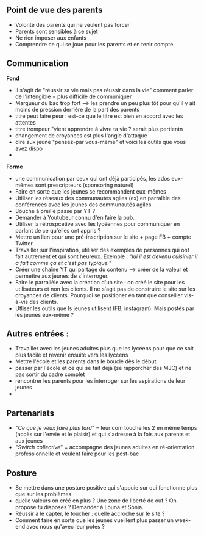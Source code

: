 
## Point de vue des parents
- Volonté des parents qui ne veulent pas forcer
- Parents sont sensibles à ce sujet
- Ne rien imposer aux enfants
- Comprendre ce qui se joue pour les parents et en tenir compte

## Communication
**Fond**
- Il s'agit de "réussir sa vie mais pas réussir dans la vie" comment parler de l'intengible = plus difficile de communiquer
- Marqueur du bac trop fort --> les prendre un peu plus tôt pour qu'il y ait moins de pression derrière de la part des parents
- titre peut faire peur : est-ce que le titre est bien en accord avec les attentes
- titre trompeur "vient apprendre à vivre ta vie ? serait plus pertientn
- changement de croyances est plus l'angle d'attaque
- dire aux jeune "pensez-par vous-même" et voici les outils que vous avez dispo
- 

**Forme** 
- une communication par ceux qui ont déjà participés, les ados eux-mêmes sont prescripteurs (sponsoring naturel)
- Faire en sorte que les jeunes se recommandent eux-mêmes
- Utiliser les réseaux des communautés agiles (ex) en parralèle des conférences avec les jeunes des communautés agiles.
- Bouche à oreille passe par YT ? 
- Demander à Youtubeur connu d'en faire la pub.
- Utiliser la rétrospcetive avec les lycéennes pour communiquer en parlant de ce qu'elles ont appris ? 
- Mettre un lien pour une pré-inscription sur le site + page FB + compte Twitter
- Travailler sur l'inspiration, utiliser des exemples de personnes qui ont fait autrement et qui sont heureux. Exemple : "*lui il est devenu cuisinier il a fait comme ça et c'est pas typique.*"
- Créer une chaîne YT qui partage du contenu --> créer de la valeur et permettre aux jeunes de s'interroger. 
- Faire le parrallèle avec la création d'un site : on créé le site pour les utilisateurs et non les clients. Il ne s'agit pas de construire le site sur les croyances de clients. Pourquoi se positioner en tant que conseiller vis-à-vis des clients. 
- Utliser les outils que ls jeunes utilisent (FB, instagram). Mais postés par les jeunes eux-même ? 


## Autres entrées : 
- Travailler avec les jeunes adultes plus que les lycéens pour que ce soit plus facile et revenir ensuite vers les lycéens
- Mettre l'école et les parents dans le boucle dès le début
- passer par l'école et ce qui se fait déjà (se rapporcher des MJC) et ne pas sortir du cadre complet
- rencontrer les parents pour les interroger sur les aspirations de leur jeunes
- 

## Partenariats 
- "*Ce que je veux faire plus tard*" = leur com touche les 2 en même temps (accès sur l'envie et le plaisir) et qui s'adresse à la fois aux parents et aux jeunes
- "*Switch collective*" = accompagne des jeunes adultes en ré-orientation professionnelle et veulent faire pour les post-bac

## Posture
- Se mettre dans une posture positive qui s'appuie sur qui fonctionne plus que sur les problèmes 
- quelle valeurs on créé en plus ? Une zone de liberté de ouf ? On propose tu disposes ? Demander à Louna et Sonia.
- Réussir à le capter, le toucher : quelle accroche sur le site ? 
- Comment faire en sorte que les jeunes vueillent plus passer un week-end avec nous qu'avec leur potes ?








